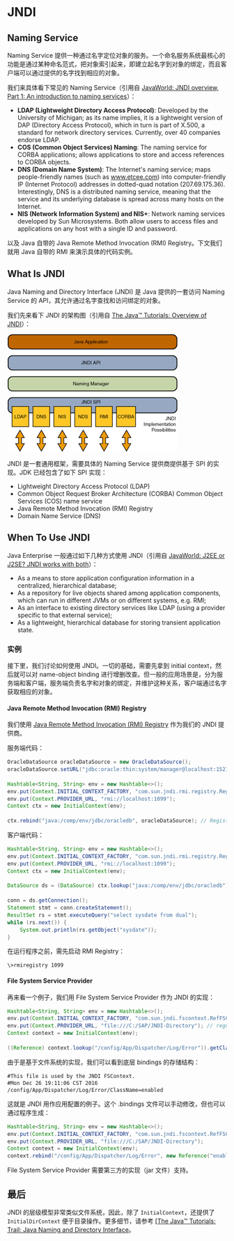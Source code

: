 # JNDI

## Naming Service

Naming Service 提供一种通过名字定位对象的服务。一个命名服务系统最核心的功能是通过某种命名范式，把对象索引起来，即建立起名字到对象的绑定，而且客户端可以通过提供的名字找到相应的对象。

我们来具体看下常见的 Naming Service（引用自 [JavaWorld: JNDI overview, Part 1: An introduction to naming services](http://www.javaworld.com/article/2076888/core-java/jndi-overview--part-1--an-introduction-to-naming-services.html)）：

- **LDAP (Lightweight Directory Access Protocol)**: Developed by the University of Michigan; as its name implies, it is a lightweight version of DAP (Directory Access Protocol), which in turn is part of X.500, a standard for network directory services. Currently, over 40 companies endorse LDAP.
- **COS (Common Object Services) Naming**: The naming service for CORBA applications; allows applications to store and access references to CORBA objects.
- **DNS (Domain Name System)**: The Internet's naming service; maps people-friendly names (such as www.etcee.com) into computer-friendly IP (Internet Protocol) addresses in dotted-quad notation (207.69.175.36). Interestingly, DNS is a distributed naming service, meaning that the service and its underlying database is spread across many hosts on the Internet.
- **NIS (Network Information System) and NIS+**: Network naming services developed by Sun Microsystems. Both allow users to access files and applications on any host with a single ID and password.

以及 Java 自带的 Java Remote Method Invocation (RMI) Registry。下文我们就用 Java 自带的 RMI 来演示具体的代码实例。

## What Is JNDI

Java Naming and Directory Interface (JNDI) 是 Java 提供的一套访问 Naming Service 的 API，其允许通过名字查找和访问绑定的对象。

我们先来看下 JNDI 的架构图（引用自 [The Java™ Tutorials: Overview of JNDI](http://docs.oracle.com/javase/tutorial/jndi/overview/index.html)）：

![JNDI Arch](theJNDIArch.gif)

JNDI 是一套通用框架，需要具体的 Naming Service 提供商提供基于 SPI 的实现。JDK 已经包含了如下 SPI 实现：

- Lightweight Directory Access Protocol (LDAP)
- Common Object Request Broker Architecture (CORBA) Common Object Services (COS) name service
- Java Remote Method Invocation (RMI) Registry
- Domain Name Service (DNS)

## When To Use JNDI

Java Enterprise 一般通过如下几种方式使用 JNDI（引用自 [JavaWorld: J2EE or J2SE? JNDI works with both](http://www.javaworld.com/article/2074186/jndi/j2ee-or-j2se--jndi-works-with-both.html)）：

- As a means to store application configuration information in a centralized, hierarchical database;
- As a repository for live objects shared among application components, which can run in different JVMs or on different systems, e.g. RMI;
- As an interface to existing directory services like LDAP (using a provider specific to that external service);
- As a lightweight, hierarchical database for storing transient application state.

### 实例

接下里，我们讨论如何使用 JNDI。一切的基础，需要先拿到  initial context，然后就可以对 name-object binding 进行增删改查。但一般的应用场景是，分为服务端和客户端，服务端负责名字和对象的绑定，并维护这种关系，客户端通过名字获取相应的对象。

#### Java Remote Method Invocation (RMI) Registry

我们使用 [Java Remote Method Invocation (RMI) Registry](RMI.md) 作为我们的 JNDI 提供商。

服务端代码：

```Java
OracleDataSource oracleDataSource = new OracleDataSource();
oracleDataSource.setURL("jdbc:oracle:thin:system/manager@localhost:1521:XE"); // 使用 Oracle 数据库

Hashtable<String, String> env = new Hashtable<>();
env.put(Context.INITIAL_CONTEXT_FACTORY, "com.sun.jndi.rmi.registry.RegistryContextFactory"); // RMI can be considered as a JNDI provider, actually RMI is a of JNDI.
env.put(Context.PROVIDER_URL, "rmi://localhost:1099");
Context ctx = new InitialContext(env);

ctx.rebind("java:/comp/env/jdbc/oracledb", oracleDataSource); // RegistryContext: object to bind must be Remote, Reference, or Referenceable
```

客户端代码：

```Java
Hashtable<String, String> env = new Hashtable<>();
env.put(Context.INITIAL_CONTEXT_FACTORY, "com.sun.jndi.rmi.registry.RegistryContextFactory");
env.put(Context.PROVIDER_URL, "rmi://localhost:1099");
Context ctx = new InitialContext(env);

DataSource ds = (DataSource) ctx.lookup("java:/comp/env/jdbc/oracledb"); // JNDI hierarchy is similar to file system.

conn = ds.getConnection();
Statement stmt = conn.createStatement();
ResultSet rs = stmt.executeQuery("select sysdate from dual");
while (rs.next()) {
    System.out.println(rs.getObject("sysdate"));
}
```

在运行程序之前，需先启动 RMI Registry：

```Batch
\>rmiregistry 1099
```

#### File System Service Provider

再来看一个例子，我们用 File System Service Provider 作为 JNDI 的实现：

```Java
Hashtable<String, String> env = new Hashtable<>();
env.put(Context.INITIAL_CONTEXT_FACTORY, "com.sun.jndi.fscontext.RefFSContextFactory");
env.put(Context.PROVIDER_URL, "file:///C:/SAP/JNDI-­Directory"); // regular file path on file system
Context context = new InitialContext(env);

((Reference) context.lookup("/config/App/Dispatcher/Log/Error")).getClassName(); // return enabled which is configured in .bindings file
```

由于是基于文件系统的实现，我们可以看到底层 bindings 的存储结构：

```.bindings
#This file is used by the JNDI FSContext.
#Mon Dec 26 19:11:06 CST 2016
/config/App/Dispatcher/Log/Error/ClassName=enabled
```

这就是 JNDI 用作应用配置的例子。这个 .bindings 文件可以手动修改，但也可以通过程序生成：

```Java
Hashtable<String, String> env = new Hashtable<>();
env.put(Context.INITIAL_CONTEXT_FACTORY, "com.sun.jndi.fscontext.RefFSContextFactory");
env.put(Context.PROVIDER_URL, "file:///C:/SAP/JNDI­-Directory");
Context context = new InitialContext(env);
context.rebind("/config/App/Dispatcher/Log/Error", new Reference("enabled"));
```

File System Service Provider 需要第三方的实现（jar 文件）支持。

## 最后

JNDI 的层级模型非常类似文件系统，因此，除了 `InitialContext`，还提供了 `InitialDirContext` 便于目录操作。更多细节，请参考 [[The Java™ Tutorials: Trail: Java Naming and Directory Interface](http://docs.oracle.com/javase/tutorial/jndi/)。
